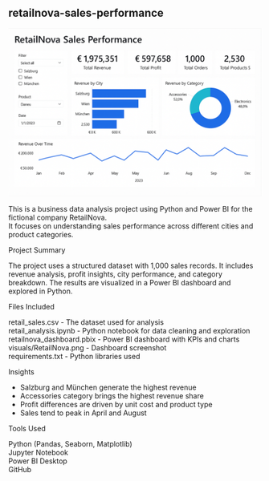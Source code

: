 retailnova-sales-performance
---
![Dashboard Preview](visuals/RetailNova.png)




This is a business data analysis project using Python and Power BI for the fictional company RetailNova.  
It focuses on understanding sales performance across different cities and product categories.

Project Summary

The project uses a structured dataset with 1,000 sales records. It includes revenue analysis, profit insights, city performance, and category breakdown. The results are visualized in a Power BI dashboard and explored in Python.

Files Included

retail_sales.csv            - The dataset used for analysis  
retail_analysis.ipynb       - Python notebook for data cleaning and exploration  
retailnova_dashboard.pbix   - Power BI dashboard with KPIs and charts  
visuals/RetailNova.png      - Dashboard screenshot  
requirements.txt            - Python libraries used  

Insights

- Salzburg and München generate the highest revenue
- Accessories category brings the highest revenue share
- Profit differences are driven by unit cost and product type
- Sales tend to peak in April and August


Tools Used

Python (Pandas, Seaborn, Matplotlib)  
Jupyter Notebook  
Power BI Desktop  
GitHub  
